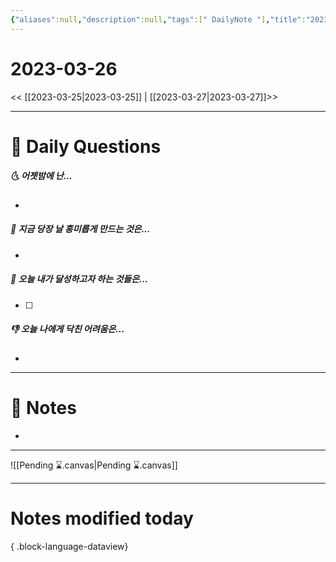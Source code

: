 ```yaml
---
{"aliases":null,"description":null,"tags":[" DailyNote "],"title":"2023-03-26","created":"2023-03-26T21:57:57","updated":"2023-07-15T21:30:20","dg-publish":true,"permalink":"/docs/daily-notes/2023-03-26/","dgPassFrontmatter":true}
---
```



# 2023-03-26

<< [[2023-03-25\|2023-03-25]] | [[2023-03-27\|2023-03-27]]>>

---

# 📅 Daily Questions

##### 🌜 어젯밤에 난...

- 

##### 🙌 지금 당장 날 흥미롭게 만드는 것은...

- 

##### 🚀 오늘 내가 달성하고자 하는 것들은...

- [ ] 

##### 👎 오늘 나에게 닥친 어려움은...

- 

---

# 📝 Notes

- 

___

![[Pending ⌛.canvas\|Pending ⌛.canvas]]

---

# Notes modified today


{ .block-language-dataview}
